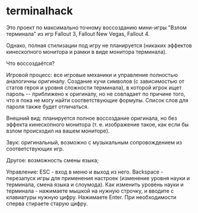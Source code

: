 # terminalhack

Это проект по максимально точному воссозданию мини-игры "Взлом терминала" из игр Fallout 3, Fallout New Vegas, Fallout 4. 

Однако, полная стилизации под игру не планируется (никаких эффектов кинескопного монитора и рамки в виде монитора терминала). 

Что воссоздаётся? 

Игровой процесс: все игровые механики и управление полностью аналогичны оригиналу. Создание кучи символов (с зависимостью от статов героя и уровня сложности терминала), в которой игрок ищет пароль -- приближено к оригиналу, но не совпадает по причине того, что я пока не могу найти соответствующие формулы. Список слов для пароля также будет отличаться. 

Внешний вид: планируется полное воссоздание оригинала, но без эффекта кинескопного монитора (т. е. изображение такое, как если бы взлом происходил на вашем мониторе). 

Звук: оригинальный, возможно с музыкальным сопровождением из соответствующих игр. 

Другое: возможность смены языка; 

Управление:
ESC - вход в меню и выход из него.
Backspace - перезапуск игры для применения настроек (изменение уровня науки и терминала, смена языка и слоумода). 
Как изменить уровень науки и терминала - нажимаете мышкой на нужную строчку, и вводите с клавиатуры нужную цифру. Нажимаете Enter. При необходимости сперва стираете старую цифру.

